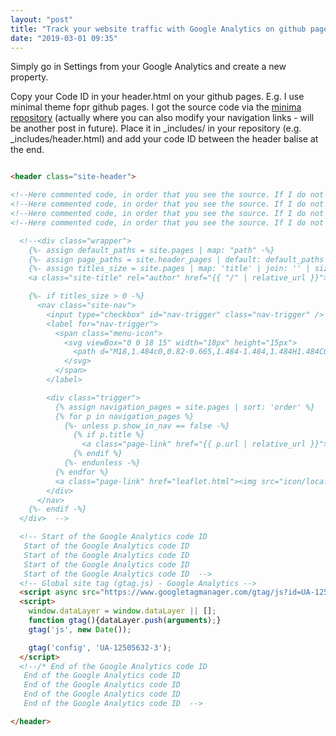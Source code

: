 ```yaml
---
layout: "post"
title: "Track your website traffic with Google Analytics on github pages"
date: "2019-03-01 09:35"
---
```


Simply go in Settings from your Google Analytics and create a new property.

Copy your Code ID in your header.html on your github pages.
E.g. I use minimal theme fopr github pages. I got the source code via the [minima repository](https://github.com/jekyll/minima/blob/master/_includes/header.html) (actually where you can also modify your navigation links - will be another post in future).
Place it in _includes/ in your repository (e.g.  _includes/header.html) and add your code ID between the header balise at the end.

```html

<header class="site-header">

<!--Here commented code, in order that you see the source. If I do not comment it Jekyll will build the correct header */ -->
<!--Here commented code, in order that you see the source. If I do not comment it Jekyll will build the correct header */ -->
<!--Here commented code, in order that you see the source. If I do not comment it Jekyll will build the correct header */ -->
<!--Here commented code, in order that you see the source. If I do not comment it Jekyll will build the correct header */ -->

  <!--<div class="wrapper">
    {%- assign default_paths = site.pages | map: "path" -%}
    {%- assign page_paths = site.header_pages | default: default_paths | sort: "order"-%}
    {%- assign titles_size = site.pages | map: 'title' | join: '' | size -%}
    <a class="site-title" rel="author" href="{{ "/" | relative_url }}">{{ site.title | escape }}</a>

    {%- if titles_size > 0 -%}
      <nav class="site-nav">
        <input type="checkbox" id="nav-trigger" class="nav-trigger" />
        <label for="nav-trigger">
          <span class="menu-icon">
            <svg viewBox="0 0 18 15" width="18px" height="15px">
              <path d="M18,1.484c0,0.82-0.665,1.484-1.484,1.484H1.484C0.665,2.969,0,2.304,0,1.484l0,0C0,0.665,0.665,0,1.484,0 h15.032C17.335,0,18,0.665,18,1.484L18,1.484z M18,7.516C18,8.335,17.335,9,16.516,9H1.484C0.665,9,0,8.335,0,7.516l0,0 c0-0.82,0.665-1.484,1.484-1.484h15.032C17.335,6.031,18,6.696,18,7.516L18,7.516z M18,13.516C18,14.335,17.335,15,16.516,15H1.484 C0.665,15,0,14.335,0,13.516l0,0c0-0.82,0.665-1.483,1.484-1.483h15.032C17.335,12.031,18,12.695,18,13.516L18,13.516z"/>
            </svg>
          </span>
        </label>

        <div class="trigger">
          {% assign navigation_pages = site.pages | sort: 'order' %}
          {% for p in navigation_pages %}
            {%- unless p.show_in_nav == false -%}
              {% if p.title %}
                <a class="page-link" href="{{ p.url | relative_url }}">{{ p.title | escape }}</a>
              {% endif %}
            {%- endunless -%}
          {% endfor %}
          <a class="page-link" href="leaflet.html"><img src="icon/loca.png" height="40" style="box-shadow: none;"></a>
        </div>
      </nav>
    {%- endif -%}
  </div>  -->

  <!-- Start of the Google Analytics code ID
   Start of the Google Analytics code ID
   Start of the Google Analytics code ID
   Start of the Google Analytics code ID
   Start of the Google Analytics code ID  -->
  <!-- Global site tag (gtag.js) - Google Analytics -->
  <script async src="https://www.googletagmanager.com/gtag/js?id=UA-12505632-3"></script>
  <script>
    window.dataLayer = window.dataLayer || [];
    function gtag(){dataLayer.push(arguments);}
    gtag('js', new Date());

    gtag('config', 'UA-12505632-3');
  </script>
  <!--/* End of the Google Analytics code ID 
   End of the Google Analytics code ID
   End of the Google Analytics code ID
   End of the Google Analytics code ID
   End of the Google Analytics code ID  -->

</header>


```
